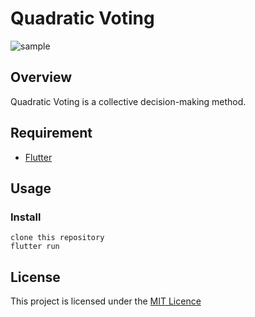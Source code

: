 
# Quadratic Voting

![sample](https://user-images.githubusercontent.com/274897/141509425-29a7fe8d-2e14-4c60-b925-ee08aea1177d.gif)

## Overview

Quadratic Voting is a collective decision-making method.

## Requirement

* [Flutter](https://flutter.dev/)

## Usage

### Install

    clone this repository
    flutter run

## License
This project is licensed under the [MIT Licence](https://choosealicense.com/licenses/mit/)